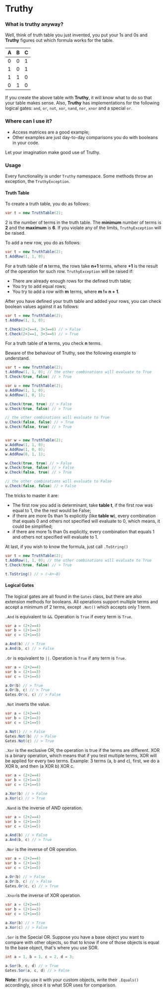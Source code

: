 # Truthy

### What is truthy anyway?

Well, think of truth table you just invented, you put your 1s and 0s and **Truthy** figures out which formula works
for the table.

| A   | B   | C   |
|-----|-----|-----|
| 0   | 0   | 1   |
| 1   | 0   | 1   |
| 1   | 1   | 0   |
| 0   | 1   | 0   |

If you create the above table with **Truthy**, it will know what to do so that your table makes sense.
Also, **Truthy** has implementations for the following logical gates: `and`, `or`, `not`,
`xor`, `nand`, `nor`, `xnor` and a special `or`.

### Where can I use it?

- Access matrices are a good example;
- Other examples are just day-to-day comparisons you do with booleans in your code.

Let your imagination make good use of Truthy.

### Usage

Every functionality is under `Truthy` namespace. Some methods throw an exception, the `TruthyException`.

#### Truth Table

To create a truth table, you do as follows:

```csharp
var t = new TruthTable(2);
```

2 is the number of terms in the truth table. The **minimum** number of terms is **2** and the **maximum** is **6**.
If you violate any of the limits, `TruthyException` will be raised.

To add a new row, you do as follows:

```csharp
var t = new TruthTable(2);
t.AddRow(1, 1, 0);
```

For a truth table of **n** terms, the rows take **n+1** terms, where **+1** is the result of the operation for such row.
`TruthyException` will be raised if:

- There are already enough rows for the defined truth table;
- You try to add equal rows;
- You try to add a row with **m** terms, where **m != n + 1**.

After you have defined your truth table and added your rows, you can check boolean values against it as follows:

```csharp
var t = new TruthTable(2);
t.AddRow(1, 1, 0);

t.Check(2+2==4, 3+3==6) // > False
t.Check(2+2==1, 3+3==6) // > True
```
For a truth table of **n** terms, you check **n** terms.

Beware of the behaviour of Truthy, see the following example to understand.

```csharp
var t = new TruthTable(2);
t.AddRow(1, 1, 0); // the other combinations will evaluate to True
t.Check(true, false) // > True

var u = new TruthTable(2);
u.AddRow(1, 1, 0);
u.AddRow(1, 0, 1);

u.Check(true, true) // > False
u.Check(true, false) // > True

// the other combinations will evaluate to True
u.Check(false, false) // > True
u.Check(false, true) // > True


var w = new TruthTable(2);
w.AddRow(1, 1, 0);
w.AddRow(1, 0, 0);
w.AddRow(0, 1, 1);

w.Check(true, true) // > False
w.Check(true, false) // > False
w.Check(false, true) // > True

// the other combinations will evaluate to False
u.Check(false, false) // > False
```

The tricks to master it are:
- The first row you add is determinant, take **table t**, if the first row was equal to 1, the the rest would be False;
- if there are more 0s than 1s explicitly (like **table w**), every combination that equals 0 and others not specified will evaluate to 0, which means, it could be simplified;
- if there are more 1s than 0s explicitly, every combination that equals 1 and others not specified will evaluate to 1.

At last, if you wish to know the formula, just call `.ToString()`

```csharp
var t = new TruthTable(2);
t.AddRow(1, 1, 0); // the other combinations will evaluate to True
t.Check(true, false) // > True

t.ToString() // > (~A+~B)
```

#### Logical Gates

The logical gates are all found in the `Gates` class, but there are also extension methods for booleans.
All operations support multiple terms and accept a minimum of 2 terms, except `.Not()` which accepts only 1 term.

`.And` is equivalent to `&&`. Operation is `True` if every term is `True`.

```csharp
var a = (2+2==4)
var b = (2+1==3)
var c = (2+1==5)

a.And(b) // > True
a.And(b, c) // > False
```

`.Or` is equivalent to `||`. Operation is `True` if any term is `True`.

```csharp
var a = (2+2==4)
var b = (2+1==3)
var c = (2+1==5)

a.Or(b) // > True
a.Or(b, c) // > True
Gates.Or(c, c) // > False
```

`.Not` inverts the value.

```csharp
var a = (2+2==4)
var b = (2+1==3)
var c = (2+1==5)

a.Not() // > False
Gates.Not(b) // > False
Gates.Not(c) // > True
```

`.Xor` is the exclusive OR, the operation is true if the terms are different. XOR is a binary operation,
which means that if you test multiple terms, XOR will be applied for every two terms.
Example: 3 terms (a, b and c), first, we do a XOR b, and then (a XOR b) XOR c.

```csharp
var a = (2+2==4)
var b = (2+1==3)
var c = (2+1==5)

a.Xor(b) // > False
a.Xor(c) // > True
```

`.Nand` is the inverse of AND operation.

```csharp
var a = (2+2==4)
var b = (2+1==3)
var c = (2+1==5)

a.And(b) // > False
a.And(b, c) // > True
```

`.Nor` is the inverse of OR operation.

```csharp
var a = (2+2==4)
var b = (2+1==3)
var c = (2+1==5)

a.Or(b) // > False
a.Or(b, c) // > False
Gates.Or(c, c) // > True
```

`.Xnor`is the inverse of XOR operation.

```csharp
var a = (2+2==4)
var b = (2+1==3)
var c = (2+1==5)

a.Xor(b) // > True
a.Xor(c) // > False
```

`.Sor` is the Special OR. Suppose you have a base object you want to compare with other objects, so that to know
if one of those objects is equal to the base object, that's where you use SOR.

```csharp
int a = 1, b = 1, c = 2, d = 3;

a.Sor(b, c, d) // > True
Gates.Sor(a, c, d) // > False
```

**Note:** If you use it with your custom objects, write their `.Equals()` accordingly, since
it is what SOR uses for comparison.
